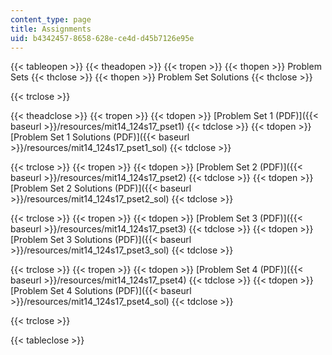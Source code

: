 ```yaml
---
content_type: page
title: Assignments
uid: b4342457-8658-628e-ce4d-d45b7126e95e
---
```


{{< tableopen >}}
{{< theadopen >}}
{{< tropen >}}
{{< thopen >}}
Problem Sets
{{< thclose >}}
{{< thopen >}}
Problem Set Solutions
{{< thclose >}}

{{< trclose >}}

{{< theadclose >}}
{{< tropen >}}
{{< tdopen >}}
[Problem Set 1 (PDF)]({{< baseurl >}}/resources/mit14_124s17_pset1)
{{< tdclose >}}
{{< tdopen >}}
[Problem Set 1 Solutions (PDF)]({{< baseurl >}}/resources/mit14_124s17_pset1_sol)
{{< tdclose >}}

{{< trclose >}}
{{< tropen >}}
{{< tdopen >}}
[Problem Set 2 (PDF)]({{< baseurl >}}/resources/mit14_124s17_pset2)
{{< tdclose >}}
{{< tdopen >}}
[Problem Set 2 Solutions (PDF)]({{< baseurl >}}/resources/mit14_124s17_pset2_sol)
{{< tdclose >}}

{{< trclose >}}
{{< tropen >}}
{{< tdopen >}}
[Problem Set 3 (PDF)]({{< baseurl >}}/resources/mit14_124s17_pset3)
{{< tdclose >}}
{{< tdopen >}}
[Problem Set 3 Solutions (PDF)]({{< baseurl >}}/resources/mit14_124s17_pset3_sol)
{{< tdclose >}}

{{< trclose >}}
{{< tropen >}}
{{< tdopen >}}
[Problem Set 4 (PDF)]({{< baseurl >}}/resources/mit14_124s17_pset4)
{{< tdclose >}}
{{< tdopen >}}
[Problem Set 4 Solutions (PDF)]({{< baseurl >}}/resources/mit14_124s17_pset4_sol)
{{< tdclose >}}

{{< trclose >}}

{{< tableclose >}}